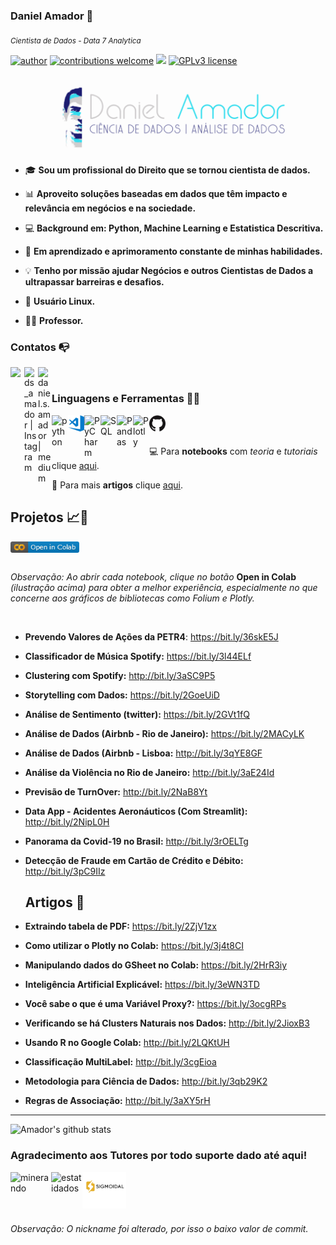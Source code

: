 ### Daniel Amador 👋

<sub>*Cientista de Dados - Data 7 Analytica*</sub>

[![author](https://img.shields.io/badge/author-daniel-cyan.svg)](https://www.linkedin.com/in/daniel-sousa-amador) [![contributions welcome](https://img.shields.io/badge/contributions-welcome-darkblue.svg?style=flat)](https://github.com/amadords) [![](https://img.shields.io/badge/python-3.6+-cyan.svg)](https://www.python.org/downloads/release/python-365/) [![GPLv3 license](https://img.shields.io/badge/License-GPLv3-white.svg)](http://perso.crans.org/besson/LICENSE.html)

<p align="center">
  <img src="https://github.com/amadords/Portfolio/blob/master/github.png" >
</p>


- 🎓 **Sou um profissional do Direito que se tornou cientista de dados.**

- 📊 **Aproveito soluções baseadas em dados que têm impacto e relevância em negócios e na sociedade.**

- 💻 **Background em: Python, Machine Learning e Estatistica Descritiva.**

- 🧠 **Em aprendizado e aprimoramento constante de minhas habilidades.**

- 💡 **Tenho por missão ajudar Negócios e outros Cientistas de Dados a ultrapassar barreiras e desafios.**

- 🐧 **Usuário Linux.**

- 👨‍🏫 **Professor.**


### Contatos 📭

[<img align="left"  width="22px" src="https://cdn.jsdelivr.net/npm/simple-icons@3.4.0/icons/linkedin.svg" />](https://www.linkedin.com/in/daniel-sousa-amador)

[<img align="left" alt="ds_amador | Instagram" width="22px" src="https://cdn.jsdelivr.net/npm/simple-icons@v3/icons/instagram.svg" />](https://www.instagram.com/amadords_/)

[<img align="left" alt="daniel.s.amador | medium" width="22px" src="https://cdn.jsdelivr.net/npm/simple-icons@3.4.0/icons/medium.svg" />](https://daniel-s-amador.medium.com/)


<br />


### Linguagens e Ferramentas 🔨🔧

<img align="left" alt="python" width="26px" src="https://cdn3.iconfinder.com/data/icons/logos-and-brands-adobe/512/267_Python-512.png" />

<img align="left" alt="visual studio code" width="26px" src="https://raw.githubusercontent.com/github/explore/80688e429a7d4ef2fca1e82350fe8e3517d3494d/topics/visual-studio-code/visual-studio-code.png" />

<img align="left" alt="PyCharm" width="26px" src="https://dashboard.snapcraft.io/site_media/appmedia/2017/11/PyCharmCore256.png" />

<img align="left" alt="SQL" width="26px" src="https://upload.wikimedia.org/wikipedia/commons/2/29/Postgresql_elephant.svg" />

<img align="left" alt="Pandas" width="26px" src="https://upload.wikimedia.org/wikipedia/commons/2/22/Pandas_mark.svg" />

<img align="left" alt="Plotly" width="26px" src="https://images.plot.ly/logo/new-branding/plotly-logomark.png" />

<img align="left" alt="GitHub" width="26px" src="https://raw.githubusercontent.com/github/explore/78df643247d429f6cc873026c0622819ad797942/topics/github/github.png" />


<br />
<br />

:computer: Para **notebooks** com *teoria* e *tutoriais* clique [aqui](https://github.com/amadords/Portfolio/blob/master/Te%C3%B3ricos.md).

:page_facing_up: Para mais **artigos** clique [aqui](https://github.com/amadords/amadords/blob/main/Outros-Artigos.md).

## Projetos 📈🤖
<img align="left" alt="colab" width="110px" src="https://raw.githubusercontent.com/amadords/others/master/open%20in%20colab.png" />

<br />
<br />

*Observação: Ao abrir cada notebook, clique no botão* **Open in Colab** *(ilustração acima) para obter a melhor experiência, especialmente no que concerne aos gráficos de bibliotecas como Folium e Plotly.*

<br />

* **Prevendo Valores de Ações da PETR4**: https://bit.ly/36skE5J
  
* **Classificador de Música Spotify:** https://bit.ly/3l44ELf
  
* **Clustering com Spotify:** http://bit.ly/3aSC9P5
    
* **Storytelling com Dados:** https://bit.ly/2GoeUiD
          
* **Análise de Sentimento (twitter):** https://bit.ly/2GVt1fQ

* **Análise de Dados (Airbnb - Rio de Janeiro):** https://bit.ly/2MACyLK

* **Análise de Dados (Airbnb - Lisboa:** http://bit.ly/3qYE8GF
  
* **Análise da Violência no Rio de Janeiro:** http://bit.ly/3aE24Id
  
* **Previsão de TurnOver:** http://bit.ly/2NaB8Yt
  
* **Data App - Acidentes Aeronáuticos (Com Streamlit):** http://bit.ly/2NipL0H
  
* **Panorama da Covid-19 no Brasil:** http://bit.ly/3rOELTg

* **Detecção de Fraude em Cartão de Crédito e Débito:** http://bit.ly/3pC9IIz

  
  ## Artigos 📝
  
* **Extraindo tabela de PDF:** https://bit.ly/2ZjV1zx

* **Como utilizar o Plotly no Colab:** https://bit.ly/3j4t8CI

* **Manipulando dados do GSheet no Colab:** https://bit.ly/2HrR3iy

* **Inteligência Artificial Explicável:** https://bit.ly/3eWN3TD

* **Você sabe o que é uma Variável Proxy?:** https://bit.ly/3ocgRPs

* **Verificando se há Clusters Naturais nos Dados:** http://bit.ly/2JioxB3

* **Usando R no Google Colab:** http://bit.ly/2LQKtUH

* **Classificação MultiLabel:** http://bit.ly/3cgEioa

* **Metodologia para Ciência de Dados:** http://bit.ly/3qb29K2

* **Regras de Associação:** http://bit.ly/3aXY5rH

 ---

 
 ![Amador's github stats](https://github-readme-stats.vercel.app/api?username=amadords&show_icons=true&theme=tokyonight)
 
 
 ### Agradecimento aos Tutores por todo suporte dado até aqui!
  
 
 [<img align="left" alt="minerando" width="65px" src="https://minerandodados.com.br/wp-content/uploads/2019/06/Rob%C3%B4-Minerador_metade-final-1.png" />](https://minerandodados.com.br/)

 
 [<img align="left" alt="estatidados" width="50px" src="https://yt3.ggpht.com/a/AATXAJxGYHT7lMdH3kZ5JpNmeCg9-pjjBdthFvwja7s1Fg=s900-c-k-c0xffffffff-no-rj-mo" />](http://estatidados.com.br/)

 
 [<img align="left" alt="sigmoidal" width="70px" src="https://raw.githubusercontent.com/amadords/others/master/sigmoidal.png" />](https://sigmoidal.ai/)
 
 
 

<br />
<br />
<br />
<br />



 *Observação: O nickname foi alterado, por isso o baixo valor de commit.*

 


